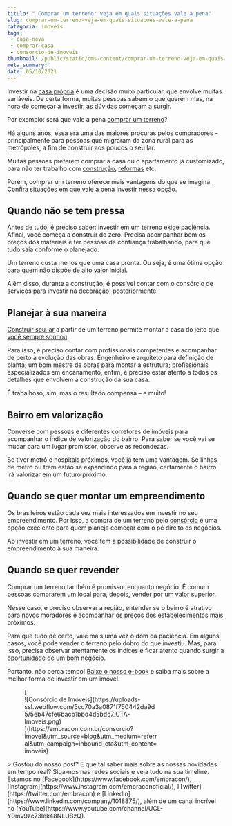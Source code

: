 ```yaml
---
titulo: " Comprar um terreno: veja em quais situações vale a pena"
slug: comprar-um-terreno-veja-em-quais-situacoes-vale-a-pena
categoria: imoveis
tags:
 - casa-nova
 - comprar-casa
 - consorcio-de-imoveis
thumbnail: /public/static/cms-content/comprar-um-terreno-veja-em-quais-situacoes-vale-a-pena.png
meta_summary: 
date: 05/10/2021
---
```

Investir na [casa própria](https://www.embracon.com.br/blog/como-conquistar-a-estabilidade-da-casa-propria) é uma decisão muito particular, que envolve muitas variáveis. De certa forma, muitas pessoas sabem o que querem mas, na hora de começar a investir, as dúvidas começam a surgir.

Por exemplo: será que vale a pena [comprar um terreno](https://www.embracon.com.br/blog/vale-a-pena-comprar-um-terreno-para-investir)?

Há alguns anos, essa era uma das maiores procuras pelos compradores – principalmente para pessoas que migraram da zona rural para as metrópoles, a fim de construir aos poucos o seu lar.

Muitas pessoas preferem comprar a casa ou o apartamento já customizado, para não ter trabalho com [construção](https://www.embracon.com.br/blog/vai-construir-uma-casa-descubra-quanto-vai-custar), [reformas](https://www.embracon.com.br/blog/afinal-vale-a-pena-fazer-um-consorcio-para-reformar-a-casa) etc.

Porém, comprar um terreno oferece mais vantagens do que se imagina. Confira situações em que vale a pena investir nessa opção.

Quando não se tem pressa
------------------------

Antes de tudo, é preciso saber: investir em um terreno exige paciência. Afinal, você começa a construir do zero. Precisa acompanhar bem os preços dos materiais e ter pessoas de confiança trabalhando, para que tudo saia conforme o planejado.

Um terreno custa menos que uma casa pronta. Ou seja, é uma ótima opção para quem não dispõe de alto valor inicial.

Além disso, durante a construção, é possível contar com o consórcio de serviços para investir na decoração, posteriormente.

Planejar à sua maneira
----------------------

[Construir seu lar](https://www.embracon.com.br/blog/5-coisas-que-voce-precisa-saber-para-construir-uma-casa) a partir de um terreno permite montar a casa do jeito que [você sempre sonhou](https://www.embracon.com.br/blog/como-construir-a-casa-dos-sonhos-guia-completo).

Para isso, é preciso contar com profissionais competentes e acompanhar de perto a evolução das obras. Engenheiro e arquiteto para definição de planta; um bom mestre de obras para montar a estrutura; profissionais especializados em encanamento, enfim, é preciso estar atento a todos os detalhes que envolvem a construção da sua casa.

É trabalhoso, sim, mas o resultado compensa – e muito!

Bairro em valorização
---------------------

Converse com pessoas e diferentes corretores de imóveis para acompanhar o índice de valorização do bairro. Para saber se você vai se mudar para um lugar promissor, observe as redondezas.

Se tiver metrô e hospitais próximos, você já tem uma vantagem. Se linhas de metrô ou trem estão se expandindo para a região, certamente o bairro irá valorizar em um futuro próximo.

Quando se quer montar um empreendimento
---------------------------------------

Os brasileiros estão cada vez mais interessados em investir no seu empreendimento. Por isso, a compra de um terreno pelo [consórcio](https://www.embracon.com.br/consorcio-de-imoveis) é uma opção excelente para quem planeja começar com o pé direito os negócios.

Ao investir em um terreno, você tem a possibilidade de construir o empreendimento à sua maneira.

Quando se quer revender
-----------------------

Comprar um terreno também é promissor enquanto negócio. É comum pessoas comprarem um local para, depois, vender por um valor superior.

Nesse caso, é preciso observar a região, entender se o bairro é atrativo para novos moradores e acompanhar os preços dos estabelecimentos mais próximos.

Para que tudo dê certo, vale mais uma vez o dom da paciência. Em alguns casos, você pode vender o terreno pelo dobro do que investiu. Mas, para isso, precisa observar atentamente os índices e ficar atento quando surgir a oportunidade de um bom negócio.

Portanto, não perca tempo! [Baixe o nosso e-book](https://www.embracon.com.br/materiais-gratuitos/e-book-completo-de-a-a-z-sobre-consorcio-de-automoveis-imoveis-e-motos) e saiba mais sobre a melhor forma de investir em um imóvel.

<figure class="w-richtext-figure-type-image w-richtext-align-center" style="max-width:310px">[<div>![Consórcio de Imóveis](https://uploads-ssl.webflow.com/5cc70a3a0871f750442da9d5/5eb47cfe6bacb1bbd4d5bdc7_CTA-Imoveis.png)</div>](https://embracon.com.br/consorcio?imovel&utm_source=blog&utm_medium=referral&utm_campaign=inbound_cta&utm_content=imoveis)</figure>> Gostou do nosso post? E que tal saber mais sobre as nossas novidades em tempo real? Siga-nos nas redes sociais e veja tudo na sua timeline. Estamos no [Facebook](https://www.facebook.com/embracon/), [Instagram](https://www.instagram.com/embraconoficial/), [Twitter](https://twitter.com/embracon) e [LinkedIn](https://www.linkedin.com/company/1018875/), além de um canal incrível no [YouTube](https://www.youtube.com/channel/UCL-Y0mv9zc73Iek48NLUBzQ).
